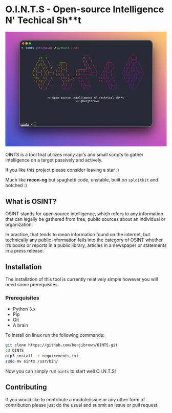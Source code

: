 

# O.I.N.T.S - Open-source Intelligence N' Techical Sh**t

![ConsoleScreenshot](https://raw.githubusercontent.com/benjibrown/OINTS/main/resources/console.png)
 
 OINTS is a tool that utilizes many api's and small scripts to gather intelligence on a target passively and actively.
 
 If you like this project please consider leaving a star :)
 
 Much like **recon-ng** but spaghetti code, unstable, built on `sploitkit` and botched :)

## What is OSINT?

OSINT stands for open source intelligence, which refers to any information that can legally be gathered from free, public sources about an individual or organization. 

In practice, that tends to mean information found on the internet, but technically any public information falls into the category of OSINT whether it’s books or reports in a public library, articles in a newspaper or statements in a press release.

## Installation

The installation of this tool is currently relatively simple however you will need some prerequisites.

### Prerequisites

- Python 3.x
- Pip
- Git
- A brain

To install on linux run the following commands:
```bash
git clone https://github.com/benjibrown/OINTS.git
cd OINTS
pip3 install -r requirements.txt
sudo mv oints /usr/bin/
```
Now you can simply run `oints` to start well O.I.N.T.S!

## Contributing

If you would like to contribute a module/issue or any other form of contribution please just do the usual and submit an issue or pull request.
